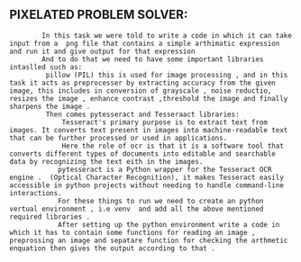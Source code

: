 ## PIXELATED PROBLEM SOLVER:
            In this task we were told to write a code in which it can take input from a  png file that contains a simple arthimatic expression and run it and give output for that expression 
            And to do that we need to have some important libraries intaslled such as:
             pillow (PIL) this is used for image processing , and in this task it acts as preprocesser by extracting accuracy from the given image, this includes in conversion of grayscale , noise reductio, resizes the image , enhance contrast ,threshold the image and finally sharpens the image .
             Then comes pytesseract and Tesseraact libraries:
                 Tesseract's primary purpose is to extract text from images. It converts text present in images into machine-readable text that can be further processed or used in applications. 
                 Here the role of ocr is that it is a software tool that converts different types of documents into editable and searchable data by recognizing the text eith in the images.                 
                pytesseract is a Python wrapper for the Tesseract OCR engine .  (Optical Character Recognition), it makes Tesseract easily accessible in python projects without needing to handle command-line interactions.
                For these things to run we need to create an python vertual environment , i.e venv  and add all the above mentioned required libraries .              
                After setting up the python environment write a code in which it has to contain some functions for reading an image , preprossing an image and sepatare function for checking the arthmetic enquation then gives the output according to that .
                          
           
